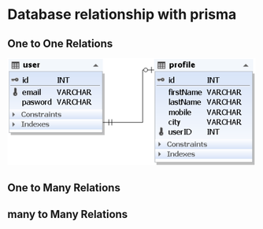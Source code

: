 # Database relationship with prisma 
## One to One Relations
![One to One Relations diagram](migration/oneToOne/Diagram1.png)
## One to Many Relations
## many to Many Relations
